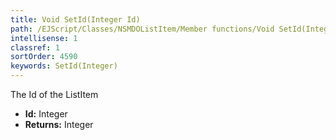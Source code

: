 ```yaml
---
title: Void SetId(Integer Id)
path: /EJScript/Classes/NSMDOListItem/Member functions/Void SetId(Integer p_0)
intellisense: 1
classref: 1
sortOrder: 4590
keywords: SetId(Integer)
---
```



The Id of the ListItem



* **Id:** Integer
* **Returns:** Integer


